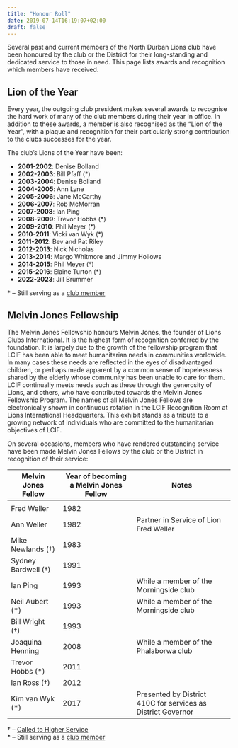 ```yaml
---
title: "Honour Roll"
date: 2019-07-14T16:19:07+02:00
draft: false
---
```


Several past and current members of the North Durban Lions club have been honoured by the club or the District for their long-standing and dedicated service to those in need. This page lists awards and recognition which members have received.

## Lion of the Year
Every year, the outgoing club president makes several awards to recognise the hard work of many of the club members during their year in office. In addition to these awards, a member is also recognised as the “Lion of the Year”, with a plaque and recognition for their particularly strong contribution to the clubs successes for the year.

The club’s Lions of the Year have been:

* **2001-2002**: Denise Bolland
* **2002-2003**: Bill Pfaff (*)
* **2003-2004**: Denise Bolland
* **2004-2005**: Ann Lyne
* **2005-2006**: Jane McCarthy
* **2006-2007**: Rob McMorran
* **2007-2008**: Ian Ping
* **2008-2009**: Trevor Hobbs (*)
* **2009-2010**: Phil Meyer (*)
* **2010-2011**: Vicki van Wyk (*)
* **2011-2012**: Bev and Pat Riley
* **2012-2013**: Nick Nicholas
* **2013-2014**: Margo Whitmore and Jimmy Hollows
* **2014-2015**: Phil Meyer (*)
* **2015-2016**: Elaine Turton (*)
* **2022-2023**: Jill Brummer


\* – Still serving as a [club member](/info/members)

## Melvin Jones Fellowship

The Melvin Jones Fellowship honours Melvin Jones, the founder of Lions Clubs International. It is the highest form of recognition conferred by the foundation. It is largely due to the growth of the fellowship program that LCIF has been able to meet humanitarian needs in communities worldwide. In many cases these needs are reflected in the eyes of disadvantaged children, or perhaps made apparent by a common sense of hopelessness shared by the elderly whose community has been unable to care for them. LCIF continually meets needs such as these through the generosity of Lions, and others, who have contributed towards the Melvin Jones Fellowship Program. The names of all Melvin Jones Fellows are electronically shown in continuous rotation in the LCIF Recognition Room at Lions International Headquarters. This exhibit stands as a tribute to a growing network of individuals who are committed to the humanitarian objectives of LCIF.

On several occasions, members who have rendered outstanding service have been made Melvin Jones Fellows by the club or the District in recognition of their service:

| Melvin Jones Fellow | Year of becoming a Melvin Jones Fellow | Notes                                                        |
|---------------------|----------------------------------------|--------------------------------------------------------------|
|                     |                                        |                                                              |
| Fred Weller         | 1982                                   |                                                              |
| Ann Weller          | 1982                                   | Partner in Service of Lion Fred Weller                       |
| Mike Newlands (†)   | 1983                                   |                                                              |
| Sydney Bardwell (†) | 1991                                   |                                                              |
| Ian Ping            | 1993                                   | While a member of the Morningside club                       |
| Neil Aubert (*)     | 1993                                   | While a member of the Morningside club                       |
| Bill Wright (†)     | 1993                                   |                                                              |
| Joaquina Henning    | 2008                                   | While a member of the Phalaborwa club                        |
| Trevor Hobbs (*)    | 2011                                   |                                                              |
| Ian Ross (†)        | 2012                                   |                                                              |
| Kim van Wyk (*)     | 2017                                   | Presented by District 410C for services as District Governor |

† – [Called to Higher Service](/info/higher_service) \
\* – Still serving as a [club member](/info/members)
